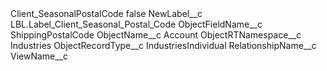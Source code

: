<?xml version="1.0" encoding="UTF-8"?>
<CustomMetadata xmlns="http://soap.sforce.com/2006/04/metadata" xmlns:xsi="http://www.w3.org/2001/XMLSchema-instance" xmlns:xsd="http://www.w3.org/2001/XMLSchema">
    <label>Client_SeasonalPostalCode</label>
    <protected>false</protected>
    <values>
        <field>NewLabel__c</field>
        <value xsi:type="xsd:string">LBL.Label_Client_Seasonal_Postal_Code</value>
    </values>
    <values>
        <field>ObjectFieldName__c</field>
        <value xsi:type="xsd:string">ShippingPostalCode</value>
    </values>
    <values>
        <field>ObjectName__c</field>
        <value xsi:type="xsd:string">Account</value>
    </values>
    <values>
        <field>ObjectRTNamespace__c</field>
        <value xsi:type="xsd:string">Industries</value>
    </values>
    <values>
        <field>ObjectRecordType__c</field>
        <value xsi:type="xsd:string">IndustriesIndividual</value>
    </values>
    <values>
        <field>RelationshipName__c</field>
        <value xsi:nil="true"/>
    </values>
    <values>
        <field>ViewName__c</field>
        <value xsi:nil="true"/>
    </values>
</CustomMetadata>
